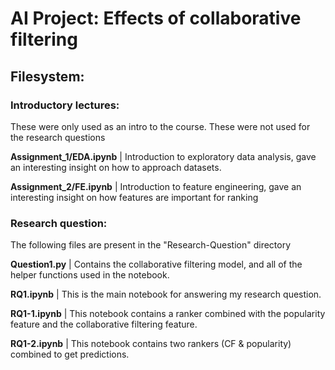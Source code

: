 # AI Project: Effects of collaborative filtering

## Filesystem:

### Introductory lectures:

These were only used as an intro to the course. These were not used for the research questions

**Assignment_1/EDA.ipynb** | Introduction to exploratory data analysis, gave an interesting insight on how to approach datasets.

**Assignment_2/FE.ipynb** | Introduction to feature engineering, gave an interesting insight on how features are important for ranking

### Research question:
The following files are present in the "Research-Question" directory

**Question1.py** | Contains the collaborative filtering model, and all of the helper functions used in the notebook.

**RQ1.ipynb** | This is the main notebook for answering my research question.

**RQ1-1.ipynb** | This notebook contains a ranker combined with the popularity feature and the collaborative filtering feature.

**RQ1-2.ipynb** | This notebook contains two rankers (CF & popularity) combined to get predictions.

